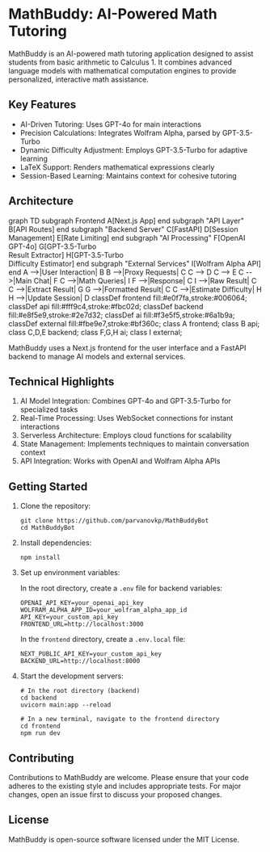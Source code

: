 # MathBuddy: AI-Powered Math Tutoring

MathBuddy is an AI-powered math tutoring application designed to assist students from basic arithmetic to Calculus 1. It combines advanced language models with mathematical computation engines to provide personalized, interactive math assistance.

## Key Features

- AI-Driven Tutoring: Uses GPT-4o for main interactions
- Precision Calculations: Integrates Wolfram Alpha, parsed by GPT-3.5-Turbo
- Dynamic Difficulty Adjustment: Employs GPT-3.5-Turbo for adaptive learning
- LaTeX Support: Renders mathematical expressions clearly
- Session-Based Learning: Maintains context for cohesive tutoring

## Architecture

graph TD
    subgraph Frontend
    A[Next.js App]
    end
    subgraph "API Layer"
    B[API Routes]
    end
    subgraph "Backend Server"
    C[FastAPI]
    D[Session Management]
    E[Rate Limiting]
    end
    subgraph "AI Processing"
    F[OpenAI GPT-4o]
    G[GPT-3.5-Turbo<br>Result Extractor]
    H[GPT-3.5-Turbo<br>Difficulty Estimator]
    end
    subgraph "External Services"
    I[Wolfram Alpha API]
    end
    A -->|User Interaction| B
    B -->|Proxy Requests| C
    C --> D
    C --> E
    C -->|Main Chat| F
    C -->|Math Queries| I
    F -->|Response| C
    I -->|Raw Result| C
    C -->|Extract Result| G
    G -->|Formatted Result| C
    C -->|Estimate Difficulty| H
    H -->|Update Session| D
    classDef frontend fill:#e0f7fa,stroke:#006064;
    classDef api fill:#fff9c4,stroke:#fbc02d;
    classDef backend fill:#e8f5e9,stroke:#2e7d32;
    classDef ai fill:#f3e5f5,stroke:#6a1b9a;
    classDef external fill:#fbe9e7,stroke:#bf360c;
    class A frontend;
    class B api;
    class C,D,E backend;
    class F,G,H ai;
    class I external;

MathBuddy uses a Next.js frontend for the user interface and a FastAPI backend to manage AI models and external services.

## Technical Highlights

1. AI Model Integration: Combines GPT-4o and GPT-3.5-Turbo for specialized tasks
2. Real-Time Processing: Uses WebSocket connections for instant interactions
3. Serverless Architecture: Employs cloud functions for scalability
4. State Management: Implements techniques to maintain conversation context
5. API Integration: Works with OpenAI and Wolfram Alpha APIs

## Getting Started

1. Clone the repository:
   ```
   git clone https://github.com/parvanovkp/MathBuddyBot
   cd MathBuddyBot
   ```

2. Install dependencies:
   ```
   npm install
   ```

3. Set up environment variables:
   
   In the root directory, create a `.env` file for backend variables:
   ```
   OPENAI_API_KEY=your_openai_api_key
   WOLFRAM_ALPHA_APP_ID=your_wolfram_alpha_app_id
   API_KEY=your_custom_api_key
   FRONTEND_URL=http://localhost:3000
   ```

   In the `frontend` directory, create a `.env.local` file:
   ```
   NEXT_PUBLIC_API_KEY=your_custom_api_key
   BACKEND_URL=http://localhost:8000
   ```

4. Start the development servers:
   ```
   # In the root directory (backend)
   cd backend
   uvicorn main:app --reload

   # In a new terminal, navigate to the frontend directory
   cd frontend
   npm run dev
   ```

## Contributing

Contributions to MathBuddy are welcome. Please ensure that your code adheres to the existing style and includes appropriate tests. For major changes, open an issue first to discuss your proposed changes.

## License

MathBuddy is open-source software licensed under the MIT License.